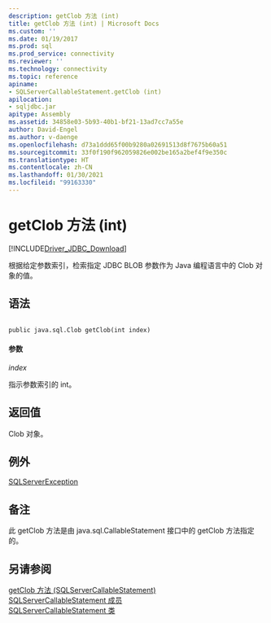 ```yaml
---
description: getClob 方法 (int)
title: getClob 方法 (int) | Microsoft Docs
ms.custom: ''
ms.date: 01/19/2017
ms.prod: sql
ms.prod_service: connectivity
ms.reviewer: ''
ms.technology: connectivity
ms.topic: reference
apiname:
- SQLServerCallableStatement.getClob (int)
apilocation:
- sqljdbc.jar
apitype: Assembly
ms.assetid: 34858e03-5b93-40b1-bf21-13ad7cc7a55e
author: David-Engel
ms.author: v-daenge
ms.openlocfilehash: d73a1ddd65f00b9280a02691513d8f7675b60a51
ms.sourcegitcommit: 33f0f190f962059826e002be165a2bef4f9e350c
ms.translationtype: HT
ms.contentlocale: zh-CN
ms.lasthandoff: 01/30/2021
ms.locfileid: "99163330"
---
```

# <a name="getclob-method-int"></a>getClob 方法 (int)
[!INCLUDE[Driver_JDBC_Download](../../../includes/driver_jdbc_download.md)]

  根据给定参数索引，检索指定 JDBC BLOB 参数作为 Java 编程语言中的 Clob 对象的值。  
  
## <a name="syntax"></a>语法  
  
```  
  
public java.sql.Clob getClob(int index)  
```  
  
#### <a name="parameters"></a>参数  
 *index*  
  
 指示参数索引的 int。  
  
## <a name="return-value"></a>返回值  
 Clob 对象。  
  
## <a name="exceptions"></a>例外  
 [SQLServerException](../../../connect/jdbc/reference/sqlserverexception-class.md)  
  
## <a name="remarks"></a>备注  
 此 getClob 方法是由 java.sql.CallableStatement 接口中的 getClob 方法指定的。  
  
## <a name="see-also"></a>另请参阅  
 [getClob 方法 &#40;SQLServerCallableStatement&#41;](../../../connect/jdbc/reference/getclob-method-sqlservercallablestatement.md)   
 [SQLServerCallableStatement 成员](../../../connect/jdbc/reference/sqlservercallablestatement-members.md)   
 [SQLServerCallableStatement 类](../../../connect/jdbc/reference/sqlservercallablestatement-class.md)  
  
  
